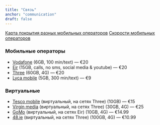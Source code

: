 ```yaml
---
title: "Связь"
anchor: "communication"
draft: false
---
```


[Карта покрытия разных мобильных операторов](https://coveragemap.comreg.ie/map)
[Скорости мобильных операторов](https://www.speedtest.net/reports/ireland/#mobile)

### Мобильные операторы
*  [Vodafone](https://n.vodafone.ie/shop/pay-as-you-go-plans.html#) (6GB, 100 min/text)  —  €20
*  [Eir](https://www.eir.ie/mobile/prepay/) (15GB, calls, no sms, social media & youtube)  —  €20
*  [Three](http://www.three.ie/plans/sim-only/prepay/) (60GB, 4G)  —  €20
*  [Lyca mobile](https://www.lycamobile.ie/en/bundle/national-s/) (5GB, 300 min/text) — €9

### Виртуальные
*  [Tesco mobile](http://www.tescomobile.ie/sim-only-plans.aspx) (виртуальный, на сетях Three) (10GB)  —  €15
*  [Virgin media](https://www.virginmedia.ie/mobile/sim-details/Virgin-Mobile/Unlimited/) (виртуальный, на сетях Three) (30GB, 4G)  —  €25
*  [GoMo](https://gomo.ie) (виртуальный, на сетях Eir) (10GB, 4G)  —  €14.99
*  [48.ie](https://48.ie) (виртуальный, на сетях Three) (100GB, 4G)  —  €10.99

